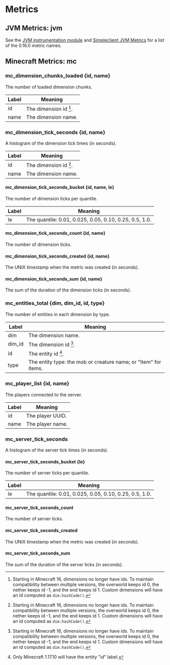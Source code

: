 Metrics
=======


JVM Metrics: jvm
----------------

See the [JVM instrumentation module](https://prometheus.github.io/client_java/instrumentation/jvm/) and [Simpleclient JVM Metrics](https://prometheus.github.io/client_java/migration/simpleclient/#jvm-metrics) for a list of the 0.16.0 metric names.


Minecraft Metrics: mc
---------------------


### mc_dimension_chunks_loaded {id, name}

The number of loaded dimension chunks.

| Label | Meaning                |
|-------|------------------------|
| id    | The dimension id [^1]. |
| name  | The dimension name.    |


### mc_dimension_tick_seconds {id, name}

A histogram of the dimension tick times (in seconds).

| Label | Meaning                |
|-------|------------------------|
| id    | The dimension id [^1]. |
| name  | The dimension name.    |


#### mc_dimension_tick_seconds_bucket {id, name, le}

The number of dimension ticks per quantile.

| Label | Meaning                                                |
|-------|--------------------------------------------------------|
| le    | The quantile: 0.01, 0.025, 0.05, 0.10, 0.25, 0.5, 1.0. |


#### mc_dimension_tick_seconds_count {id, name}

The number of dimension ticks.


#### mc_dimension_tick_seconds_created {id, name}

The UNIX timestamp when the metric was created (in seconds).


#### mc_dimension_tick_seconds_sum {id, name}

The sum of the duration of the dimension ticks (in seconds).


### mc_entities_total {dim, dim_id, id, type}

The number of entities in each dimension by type.

| Label  | Meaning                                                         |
|--------|-----------------------------------------------------------------|
| dim    | The dimension name.                                             |
| dim_id | The dimension id [^1].                                          |
| id     | The entity id [^2].                                             |
| type   | The entity type: the mob or creature name; or "Item" for items. |


### mc_player_list {id, name}

The players connected to the server.

| Label  | Meaning          |
|--------|------------------|
| id     | The player UUID. |
| name   | The player name. |


### mc_server_tick_seconds

 A histogram of the server tick times (in seconds).


#### mc_server_tick_seconds_bucket {le}

The number of server ticks per quantile.

| Label | Meaning                                                |
|-------|--------------------------------------------------------|
| le    | The quantile: 0.01, 0.025, 0.05, 0.10, 0.25, 0.5, 1.0. |


#### mc_server_tick_seconds_count

The number of server ticks.


#### mc_server_tick_seconds_created

The UNIX timestamp when the metric was created (in seconds).


#### mc_server_tick_seconds_sum

The sum of the duration of the server ticks (in seconds).


[^1]: Starting in Minecraft 16, dimensions no longer have ids. To maintain compatibility between multiple versions, the overworld keeps id 0, the nether keeps id -1, and the end keeps id 1. Custom dimensions will have an id computed as `dim.hashCode()`.

[^2]: Only Minecraft 1.17.10 will have the entity "id" label.
